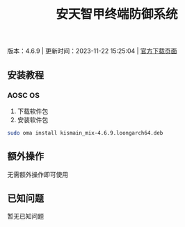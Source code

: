 ﻿---
id: 1907
title: 安天智甲终端防御系统
toc: true
weight: 1907
---

版本：4.6.9 | 更新时间：2023-11-22 15:25:04 | [官方下载页面](http://app.loongapps.cn/#/detail/1907)

## 安装教程 

### AOSC OS 

1. 下载软件包
2. 安装软件包

```bash
sudo oma install kismain_mix-4.6.9.loongarch64.deb
```

## 额外操作

无需额外操作即可使用

## 已知问题

暂无已知问题

